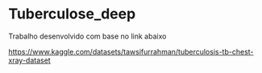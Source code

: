 # Tuberculose_deep

Trabalho desenvolvido com base no link abaixo

https://www.kaggle.com/datasets/tawsifurrahman/tuberculosis-tb-chest-xray-dataset
